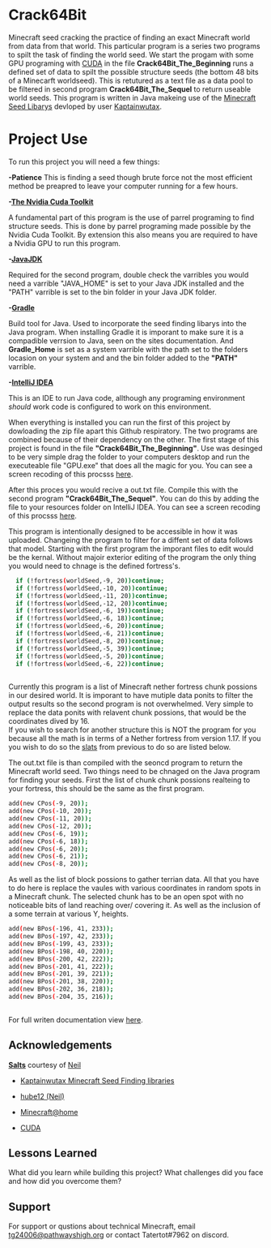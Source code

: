 
# Crack64Bit

Minecraft seed cracking the practice of finding an exact Minecraft world from data from that world. This particular program is a series two programs to spilt the task of finding the world seed. We start the progam with some GPU programing with [CUDA](https://developer.nvidia.com/cuda-toolkit) in the file **Crack64Bit_The_Beginning** runs a defined set of data to spilt the possible structure seeds (the bottom 48 bits of a Minecarft worldseed).  This is retutured as a text file as a data pool to be filtered in second program **Crack64Bit_The_Sequel** to return useable world seeds.  This program is written in Java makeing use of the [Minecraft Seed Libarys](https://kaptainwutax.seedfinding.com/) devloped by user [Kaptainwutax](https://github.com/KaptainWutax).  


# Project Use
To run this project you will need a few things:

**-Patience**
This is finding a seed though brute force not the most efficient method be preapred to leave your computer running for a few hours. 

**-[The Nvidia Cuda Toolkit](https://developer.nvidia.com/cuda-toolkit)**

A fundamental part of this program is the use of parrel programing to find structure seeds. This is done by parrel programing made possible by the Nvidia Cuda Toolkit. By extension this also means you are required to have a Nvidia GPU to run this program.  

**-[JavaJDK](https://www.oracle.com/java/technologies/javase/jdk16-archive-downloads.html)**

Required for the second program, double check the varribles you would need a varrible "JAVA_HOME" is set to your Java JDK installed and the "PATH" varrible is set to the bin folder in your Java JDK folder.

**-[Gradle](https://gradle.org/)**

Build tool for Java. Used to incorporate the seed finding libarys into the Java program.  When installing Gradle it is imporant to make sure it is a compadible verrsion to Java, seen on the sites documentation. And **Gradle_Home** is set as a system varrible with the path set to the folders locasion on your system and and the bin folder added to the **"PATH"** varrible.

**-[IntelliJ IDEA](https://www.jetbrains.com/idea/)**

This is an IDE to run Java code, allthough any programing environment _should_ work code is configured to work on this environment. 

When everything is installed you can run the first of this project by dowloading the zip file apart this Github respiratory. The two programs are combined because of their dependency on the other. The first stage of this project is found in the file **"Crack64Bit_The_Beginning"**. Use was desinged to be very simple drag the folder to your computers desktop and run the executeable file "GPU.exe" that does all the magic for you. You can see a screen recoding of this procsss [here](https://youtu.be/m_Qbvg5l4D8). 

After this proces you would recive a out.txt file. Compile this with the second program **"Crack64Bit_The_Sequel"**. You can do this by adding the file to your resources folder on IntelliJ IDEA. You can see a screen recoding of this procsss [here](https://youtu.be/vMJORczjRSk). 

This program is intentionally designed to be accessible in how it was uploaded. Changeing the program to filter for a diffent set of data follows that model. Starting with the first program the imporant files to edit would be the kernal. Without majoir exterior editing of the program the only thing you would need to chnage is the defined fortress's. 

```bash
  if (!fortress(worldSeed,-9, 20))continue; 
  if (!fortress(worldSeed,-10, 20))continue; 
  if (!fortress(worldSeed,-11, 20))continue; 
  if (!fortress(worldSeed,-12, 20))continue; 
  if (!fortress(worldSeed,-6, 19))continue; 
  if (!fortress(worldSeed,-6, 18))continue;
  if (!fortress(worldSeed,-6, 20))continue; 
  if (!fortress(worldSeed,-6, 21))continue; 
  if (!fortress(worldSeed,-8, 20))continue; 
  if (!fortress(worldSeed,-5, 39))continue; 
  if (!fortress(worldSeed,-5, 20))continue; 
  if (!fortress(worldSeed,-6, 22))continue; 
 
```
Currently this program is a list of Minecraft nether fortress chunk possions in our desired world. It is imporant to have mutiple data ponits to filter the output results so the second program is not overwhelmed. Very simple to replace the data ponits with relavent chunk possions, that would be the coordinates dived by 16.  
If you wish to search for another structure this is NOT the program for you because all the math is in terms of a Nether fortress from version 1.17. If you you wish to do so the [slats](https://en.wikipedia.org/wiki/Salt_(cryptography)) from previous to do so are listed below.    


The out.txt file is than compiled with the seoncd program to return the Minecraft world seed. 
Two things need to be chnaged on the Java program for finding your seeds.
First the list of chunk chunk possions realteing to your fortress, this should be the same as the first program. 

```bash
add(new CPos(-9, 20));
add(new CPos(-10, 20));
add(new CPos(-11, 20));
add(new CPos(-12, 20));
add(new CPos(-6, 19));
add(new CPos(-6, 18));
add(new CPos(-6, 20));
add(new CPos(-6, 21));
add(new CPos(-8, 20));
```


As well as the list of block possions to gather terrian data. All that you have to do here is replace the vaules with various coordinates in random spots in a Minecraft chunk. The selected chunk has to be an open spot with no noticeable bits of land reaching over/ covering it. As well as the inclusion of a some terrain at various Y, heights.    

```bash
add(new BPos(-196, 41, 233));
add(new BPos(-197, 42, 233));
add(new BPos(-199, 43, 233));
add(new BPos(-198, 40, 220));
add(new BPos(-200, 42, 222));
add(new BPos(-201, 41, 222));
add(new BPos(-201, 39, 221));
add(new BPos(-201, 38, 220));
add(new BPos(-202, 36, 218));
add(new BPos(-204, 35, 216));
	
```


For full writen documentation view [here](https://docs.google.com/document/d/1S-tqtsDtqdalQDEEsopy5CnU4O1-bL9xtSGgOIrrxzI/edit#). 


## Acknowledgements

**[Salts](https://drive.google.com/drive/folders/1ZFra3pnPNAz_CGeRdZTc0GMPA3yOqPA8)** courtesy of [Neil](https://github.com/hube12)



 - [Kaptainwutax Minecraft Seed Finding libraries](https://kaptainwutax.seedfinding.com/)
  
 - [hube12 (Neil)](https://github.com/hube12)

 - [Minecraft@home](https://minecraftathome.com/)
 
 - [CUDA](https://docs.nvidia.com/cuda/)

## Lessons Learned

What did you learn while building this project? What challenges did you face and how did you overcome them?


## Support

For support or qustions about technical Minecraft, email tg24006@pathwayshigh.org or contact Tatertot#7962 on discord.

